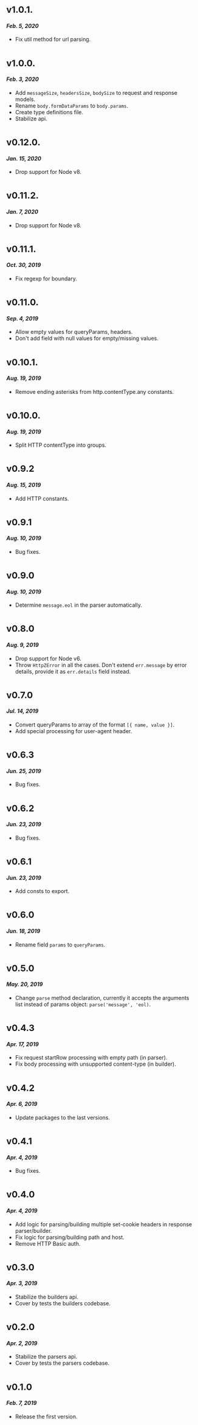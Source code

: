 # <sub>v1.0.1.</sub>
#### _Feb. 5, 2020_
  * Fix util method for url parsing.

# <sub>v1.0.0.</sub>
#### _Feb. 3, 2020_
  * Add `messageSize`, `headersSize`, `bodySize` to request and response models.
  * Rename `body.formDataParams` to `body.params`.
  * Create type definitions file.
  * Stabilize api.

# <sub>v0.12.0.</sub>
#### _Jan. 15, 2020_
  * Drop support for Node v8.

# <sub>v0.11.2.</sub>
#### _Jan. 7, 2020_
  * Drop support for Node v8.

# <sub>v0.11.1.</sub>
#### _Oct. 30, 2019_
  * Fix regexp for boundary.

# <sub>v0.11.0.</sub>
#### _Sep. 4, 2019_
  * Allow empty values for queryParams, headers.
  * Don't add field with null values for empty/missing values.

# <sub>v0.10.1.</sub>
#### _Aug. 19, 2019_
  * Remove ending asterisks from http.contentType.any constants.

# <sub>v0.10.0.</sub>
#### _Aug. 19, 2019_
  * Split HTTP contentType into groups.

# <sub>v0.9.2</sub>
#### _Aug. 15, 2019_
  * Add HTTP constants.

# <sub>v0.9.1</sub>
#### _Aug. 10, 2019_
  * Bug fixes.

# <sub>v0.9.0</sub>
#### _Aug. 10, 2019_
  * Determine `message.eol` in the parser automatically.

# <sub>v0.8.0</sub>
#### _Aug. 9, 2019_
  * Drop support for Node v6.
  * Throw `HttpZError` in all the cases. Don't extend `err.message` by error details, provide it as `err.details` field instead.

# <sub>v0.7.0</sub>
#### _Jul. 14, 2019_
  * Convert queryParams to array of the format `[{ name, value }]`.
  * Add special processing for user-agent header.

# <sub>v0.6.3</sub>
#### _Jun. 25, 2019_
  * Bug fixes.

# <sub>v0.6.2</sub>
#### _Jun. 23, 2019_
  * Bug fixes.

# <sub>v0.6.1</sub>
#### _Jun. 23, 2019_
  * Add consts to export.

# <sub>v0.6.0</sub>
#### _Jun. 18, 2019_
  * Rename field `params` to `queryParams`.

# <sub>v0.5.0</sub>
#### _May. 20, 2019_
 * Change `parse` method declaration, currently it accepts the arguments list instead of params object: `parse('message', 'eol)`.

# <sub>v0.4.3</sub>
#### _Apr. 17, 2019_
 * Fix request startRow processing with empty path (in parser).
 * Fix body processing with unsupported content-type (in builder).

# <sub>v0.4.2</sub>
#### _Apr. 6, 2019_
 * Update packages to the last versions.

# <sub>v0.4.1</sub>
#### _Apr. 4, 2019_
  * Bug fixes.

# <sub>v0.4.0</sub>
#### _Apr. 4, 2019_
 * Add logic for parsing/building multiple set-cookie headers in response parser/builder.
 * Fix logic for parsing/building path and host.
 * Remove HTTP Basic auth.

# <sub>v0.3.0</sub>
#### _Apr. 3, 2019_
 * Stabilize the builders api.
 * Cover by tests the builders codebase.

# <sub>v0.2.0</sub>
#### _Apr. 2, 2019_
 * Stabilize the parsers api.
 * Cover by tests the parsers codebase.

# <sub>v0.1.0</sub>
#### _Feb. 7, 2019_
 * Release the first version.